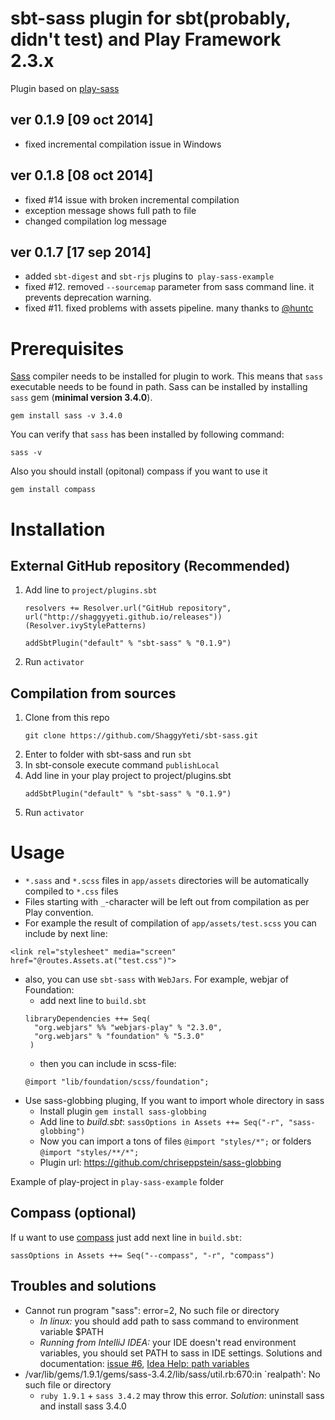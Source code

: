 sbt-sass plugin for sbt(probably, didn't test) and Play Framework 2.3.x
========
Plugin based on [play-sass][play-sass] 

## ver 0.1.9 [09 oct 2014]
* fixed incremental compilation issue in Windows

## ver 0.1.8 [08 oct 2014]
* fixed #14 issue with broken incremental compilation
* exception message shows full path to file
* changed compilation log message

## ver 0.1.7 [17 sep 2014]
* added `sbt-digest` and `sbt-rjs` plugins to` play-sass-example`
* fixed #12. removed `--sourcemap` parameter from sass command line. it prevents deprecation warning. 
* fixed #11. fixed problems with assets pipeline. many thanks to [@huntc][huntc]  

# Prerequisites
[Sass][sass] compiler needs to be installed for plugin to work. This means that `sass` executable
needs to be found in path. Sass can be installed by installing `sass` gem (**minimal version 3.4.0**).
```
gem install sass -v 3.4.0 
```
You can verify that `sass` has been installed by following command:
```
sass -v
```
Also you should install (opitonal) compass if you want to use it
```
gem install compass
```

# Installation
## External GitHub repository (Recommended)
1. Add line to `project/plugins.sbt`
   ```
   resolvers += Resolver.url("GitHub repository", url("http://shaggyyeti.github.io/releases"))(Resolver.ivyStylePatterns)

   addSbtPlugin("default" % "sbt-sass" % "0.1.9")
   ```
2. Run `activator`

## Compilation from sources
1. Clone from this repo
   ```
   git clone https://github.com/ShaggyYeti/sbt-sass.git
   ```
2. Enter to folder with sbt-sass and run `sbt`
3. In sbt-console execute command `publishLocal`
4. Add line in your play project to project/plugins.sbt
   ```
   addSbtPlugin("default" % "sbt-sass" % "0.1.9")
   ```
5. Run `activator`

# Usage
* `*.sass` and `*.scss` files in `app/assets` directories will be automatically compiled to `*.css` files
* Files starting with `_`-character will be left out from compilation as per Play convention.
* For example the result of compilation of `app/assets/test.scss` you can include by next line:
```
<link rel="stylesheet" media="screen" href="@routes.Assets.at("test.css")">
```
* also, you can use `sbt-sass` with `WebJars`. For example, webjar of Foundation:
  * add next line to `build.sbt`
   ```
   libraryDependencies ++= Seq(
     "org.webjars" %% "webjars-play" % "2.3.0",
     "org.webjars" % "foundation" % "5.3.0"
    )
   ```
  * then you can include in scss-file:
   ```
   @import "lib/foundation/scss/foundation";
   ```
* Use sass-globbing pluging, If you want to import whole directory in sass
  * Install plugin `gem install sass-globbing`
  * Add line to *build.sbt*: `sassOptions in Assets ++= Seq("-r", "sass-globbing")`
  * Now you can import a tons of files `@import "styles/*";` or folders `@import "styles/**/*";`
  * Plugin url: https://github.com/chriseppstein/sass-globbing

Example of play-project in `play-sass-example` folder

## Compass (optional)
If u want to use [compass][compass] just add next line in `build.sbt`:
```
sassOptions in Assets ++= Seq("--compass", "-r", "compass")
```

## Troubles and solutions
* Cannot run program "sass": error=2, No such file or directory
  * *In linux:* you should add path to sass command to environment variable $PATH
  * *Running from IntelliJ IDEA:* your IDE doesn't read environment variables, you should set PATH to sass in IDE settings. Solutions and documentation: [issue #6][issue6], [Idea Help: path variables][idea-env-vars]
* /var/lib/gems/1.9.1/gems/sass-3.4.2/lib/sass/util.rb:670:in `realpath': No such file or directory
  * `ruby 1.9.1` + `sass 3.4.2` may throw this error. *Solution*: uninstall sass and install sass 3.4.0



[play-sass]: https://github.com/jlitola/play-sass
[sass]: http://sass-lang.com/
[compass]: http://compass-style.org/
[play-2.3-anatomy]: http://www.playframework.com/documentation/2.3.x/Anatomy
[issue6]: https://github.com/ShaggyYeti/sbt-sass/issues/6#issuecomment-49294238
[idea-env-vars]: http://www.jetbrains.com/idea/webhelp/path-variables-2.html
[onelson]: https://github.com/onelson
[huntc]: https://github.com/huntc
